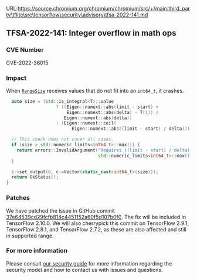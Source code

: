 URL:https://source.chromium.org/chromium/chromium/src/+/main:third_party\tflite\src\tensorflow\security\advisory\tfsa-2022-141.md
## TFSA-2022-141: Integer overflow in math ops

### CVE Number
CVE-2022-36015

### Impact
When [`RangeSize`](https://github.com/tensorflow/tensorflow/blob/master/tensorflow/core/ops/math_ops.cc) receives values that do not fit into an `int64_t`, it crashes.
```cpp
  auto size = (std::is_integral<T>::value
                   ? ((Eigen::numext::abs(limit - start) +
                       Eigen::numext::abs(delta) - T(1)) /
                      Eigen::numext::abs(delta))
                   : (Eigen::numext::ceil(
                         Eigen::numext::abs((limit - start) / delta))));

  // This check does not cover all cases.
  if (size > std::numeric_limits<int64_t>::max()) {
    return errors::InvalidArgument("Requires ((limit - start) / delta) <= ",
                                   std::numeric_limits<int64_t>::max());
  }

  c->set_output(0, c->Vector(static_cast<int64_t>(size)));
  return OkStatus();
}
```

### Patches
We have patched the issue in GitHub commit [37e64539cd29fcfb814c4451152a60f5d107b0f0](https://github.com/tensorflow/tensorflow/commit/37e64539cd29fcfb814c4451152a60f5d107b0f0).
The fix will be included in TensorFlow 2.10.0. We will also cherrypick this commit on TensorFlow 2.9.1, TensorFlow 2.8.1, and TensorFlow 2.7.2, as these are also affected and still in supported range.


### For more information
Please consult [our security guide](https://github.com/tensorflow/tensorflow/blob/master/SECURITY.md) for more information regarding the security model and how to contact us with issues and questions.
